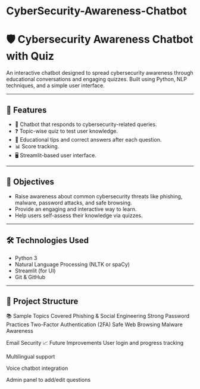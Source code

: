 # CyberSecurity-Awareness-Chatbot
# 🛡️ Cybersecurity Awareness Chatbot with Quiz

An interactive chatbot designed to spread cybersecurity awareness through educational conversations and engaging quizzes. Built using Python, NLP techniques, and a simple user interface.

---

## 📌 Features

- 💬 Chatbot that responds to cybersecurity-related queries.
- ❓ Topic-wise quiz to test user knowledge.
- 🧠 Educational tips and correct answers after each question.
- 📊 Score tracking.
- 🖥️ Streamlit-based user interface.

---

## 🎯 Objectives

- Raise awareness about common cybersecurity threats like phishing, malware, password attacks, and safe browsing.
- Provide an engaging and interactive way to learn.
- Help users self-assess their knowledge via quizzes.

---

## 🛠️ Technologies Used

- Python 3
- Natural Language Processing (NLTK or spaCy)
- Streamlit (for UI)
- Git & GitHub

---

## 📁 Project Structure

📚 Sample Topics Covered
Phishing & Social Engineering
Strong Password Practices
Two-Factor Authentication (2FA)
Safe Web Browsing
Malware Awareness

Email Security
📈 Future Improvements
User login and progress tracking

Multilingual support

Voice chatbot integration

Admin panel to add/edit questions


